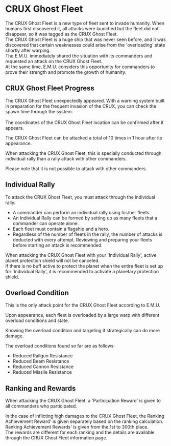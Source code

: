 # CRUX Ghost Fleet

The CRUX Ghost Fleet is a new type of fleet sent to invade humanity. 
When humans first discovered it, all attacks were launched but the fleet did not disappear, so it was tagged as the CRUX Ghost Fleet.<br>
The CRUX Ghost Fleet is a huge ship that was never seen before, and it was discovered that certain weaknesses could arise from the 'overloading' state shortly after warping.<br>
The E.M.U. immediately shared the situation with its commanders and requested an attack on the CRUX Ghost Fleet.<br>
At the same time, E.M.U. considers this opportunity for commanders to prove their strength and promote the growth of humanity.



## CRUX Ghost Fleet Progress

The CRUX Ghost Fleet unexpectedly appeared. With a warning system built in preparation for the frequent invasion of the CRUX, you can check the spawn time through the system.<br>   
The coordinates of the CRUX Ghost Fleet location can be confirmed after it appears.<br> 

The CRUX Ghost Fleet can be attacked a total of 10 times in 1 hour after its appearance.<br>

When attacking the CRUX Ghost Fleet, this is specially conducted through individual rally than a rally attack with other commanders.<br>

Please note that it is not possible to attack with other commanders.



## Individual Rally

To attack the CRUX Ghost Fleet, you must attack through the individual rally. 

 - A commander can perform an individual rally using his/her fleets.
 - An Individual Rally can be formed by setting up as many fleets that a commander can operate alone. 
 - Each fleet must contain a flagship and a hero.
 - Regardless of the number of fleets in the rally, the number of attacks is deducted with every attempt. Reviewing and preparing your fleets before starting an attack is recommended.

When attacking the CRUX Ghost Fleet with your 'Individual Rally', active planet protection shield will not be canceled.<br> 
If there is no buff active to protect the planet when the entire fleet is set up for 'Individual Rally', it is recommended to activate a planetary protection shield.



## Overload Condition

This is the only attack point for the CRUX Ghost Fleet according to E.M.U.<br>

Upon appearance, each fleet is overloaded by a large warp with different overload conditions and state.<br>

Knowing the overload condition and targeting it strategically can do more damage.<br>

The overload conditions found so far are as follows:

 - Reduced Railgun Resistance
 - Reduced Beam Resistance
 - Reduced Cannon Resistance
 - Reduced Missile Resistance



## Ranking and Rewards

When attacking the CRUX Ghost Fleet, a 'Participation Reward' is given to all commanders who participated.<br>

In the case of inflicting high damages to the CRUX Ghost Fleet, the Ranking Achievement Reward' is given separately based on the ranking calculation.<br>
Ranking Achievement Rewards' is given from the 1st to 300th place.<br>
The rewards are different for each ranking and the details are available through the CRUX Ghost Fleet information page.
